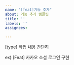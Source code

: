 ```yaml
---
name: "[feat]기능 추가"
about: 기능 추가 템플릿
title: ''
labels: ''
assignees:

---
```


[type] 작업 내용 간단히 

ex) 
[Feat] 카카오 소셜 로그인 구현
